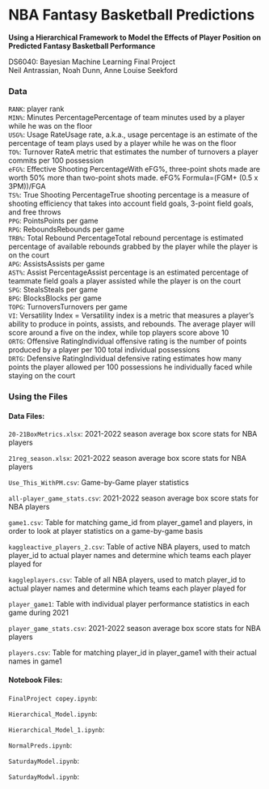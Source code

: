 # NBA Fantasy Basketball Predictions  
**Using a Hierarchical Framework to Model the Effects of Player Position on Predicted Fantasy Basketball Performance**  

DS6040: Bayesian Machine Learning Final Project  
Neil Antrassian, Noah Dunn, Anne Louise Seekford  



### Data


```RANK```: player rank  
```MIN%```: Minutes PercentagePercentage of team minutes used by a player while he was on the floor  
```USG%```: Usage RateUsage rate, a.k.a., usage percentage is an estimate of the percentage of team plays used by a player while he was on the floor  
```TO%```: Turnover RateA metric that estimates the number of turnovers a player commits per 100 possession  
```eFG%```: Effective Shooting PercentageWith eFG%, three-point shots made are worth 50% more than two-point shots made. eFG% Formula=(FGM+ (0.5 x 3PM))/FGA  
```TS%```: True Shooting PercentageTrue shooting percentage is a measure of shooting efficiency that takes into account field goals, 3-point field goals, and free throws  
```PPG```: PointsPoints per game  
```RPG```: ReboundsRebounds per game  
```TRB%```: Total Rebound PercentageTotal rebound percentage is estimated percentage of available rebounds grabbed by the player while the player is on the court  
```APG```: AssistsAssists per game  
```AST%```: Assist PercentageAssist percentage is an estimated percentage of teammate field goals a player assisted while the player is on the court  
```SPG```: StealsSteals per game  
```BPG```: BlocksBlocks per game  
```TOPG```: TurnoversTurnovers per game  
```VI```: Versatility Index = Versatility index is a metric that measures a player’s ability to produce in points, assists, and rebounds. The average player will score around a five on the index, while top players score above 10  
```ORTG```: Offensive RatingIndividual offensive rating is the number of points produced by a player per 100 total individual possessions  
```DRTG```: Defensive RatingIndividual defensive rating estimates how many points the player allowed per 100 possessions he individually faced while staying on the court  



### Using the Files

#### Data Files:

```20-21BoxMetrics.xlsx```: 2021-2022 season average box score stats for NBA players 

```21reg_season.xlsx```: 2021-2022 season average box score stats for NBA players

```Use_This_WithPM.csv```: Game-by-Game player statistics

```all-player_game_stats.csv```: 2021-2022 season average box score stats for NBA players

```game1.csv```: Table for matching game_id from player_game1 and players, in order to look at player statistics on a game-by-game basis

```kaggleactive_players_2.csv```: Table of active NBA players, used to match player_id to actual player names and determine which teams each player played for

```kaggleplayers.csv```: Table of all NBA players, used to match player_id to actual player names and determine which teams each player played for

```player_game1```: Table with individual player performance statistics in each game during 2021

```player_game_stats.csv```: 2021-2022 season average box score stats for NBA players

```players.csv```: Table for matching player_id in player_game1 with their actual names in game1



#### Notebook Files:

```FinalProject copey.ipynb```: 

```Hierarchical_Model.ipynb```: 

```Hierarchical_Model_1.ipynb```: 

```NormalPreds.ipynb```: 

```SaturdayModel.ipynb```: 

```SaturdayModwl.ipynb```: 












